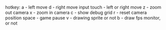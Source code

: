 hotkey:
a - left move
d - right move
input touch - left or right move
z - zoom out camera
x - zoom in camera
c - show debug grid
r - reset camera position
space - game pause
v - drawing sprite or not
b - draw fps monitor, or not